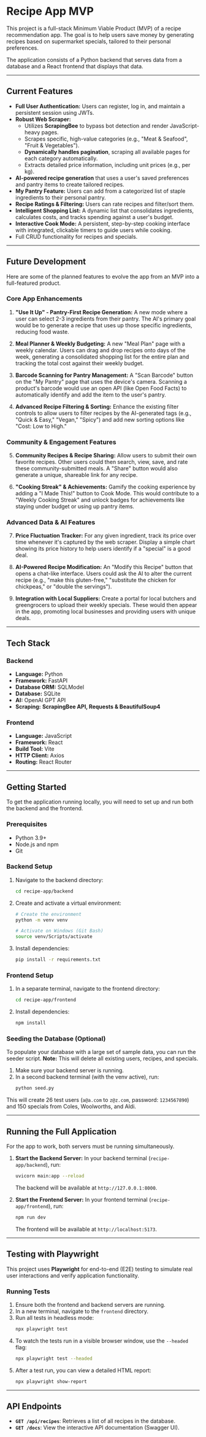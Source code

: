 # Recipe App MVP

This project is a full-stack Minimum Viable Product (MVP) of a recipe recommendation app. The goal is to help users save money by generating recipes based on supermarket specials, tailored to their personal preferences.

The application consists of a Python backend that serves data from a database and a React frontend that displays that data.

---

## Current Features

- **Full User Authentication:** Users can register, log in, and maintain a persistent session using JWTs.
- **Robust Web Scraper:**
    - Utilizes **ScrapingBee** to bypass bot detection and render JavaScript-heavy pages.
    - Scrapes specific, high-value categories (e.g., "Meat & Seafood", "Fruit & Vegetables").
    - **Dynamically handles pagination**, scraping all available pages for each category automatically.
    - Extracts detailed price information, including unit prices (e.g., per kg).
- **AI-powered recipe generation** that uses a user's saved preferences and pantry items to create tailored recipes.
- **My Pantry Feature:** Users can add from a categorized list of staple ingredients to their personal pantry.
- **Recipe Ratings & Filtering:** Users can rate recipes and filter/sort them.
- **Intelligent Shopping List:** A dynamic list that consolidates ingredients, calculates costs, and tracks spending against a user's budget.
- **Interactive Cook Mode:** A persistent, step-by-step cooking interface with integrated, clickable timers to guide users while cooking.
- Full CRUD functionality for recipes and specials.

---

## Future Development

Here are some of the planned features to evolve the app from an MVP into a full-featured product.

### Core App Enhancements
1.  **"Use It Up" - Pantry-First Recipe Generation:** A new mode where a user can select 2-3 ingredients from their pantry. The AI's primary goal would be to generate a recipe that uses up those specific ingredients, reducing food waste.

2.  **Meal Planner & Weekly Budgeting:** A new "Meal Plan" page with a weekly calendar. Users can drag and drop recipes onto days of the week, generating a consolidated shopping list for the entire plan and tracking the total cost against their weekly budget.

3.  **Barcode Scanning for Pantry Management:** A "Scan Barcode" button on the "My Pantry" page that uses the device's camera. Scanning a product's barcode would use an open API (like Open Food Facts) to automatically identify and add the item to the user's pantry.

4.  **Advanced Recipe Filtering & Sorting:** Enhance the existing filter controls to allow users to filter recipes by the AI-generated tags (e.g., "Quick & Easy," "Vegan," "Spicy") and add new sorting options like "Cost: Low to High."

### Community & Engagement Features
5.  **Community Recipes & Recipe Sharing:** Allow users to submit their own favorite recipes. Other users could then search, view, save, and rate these community-submitted meals. A "Share" button would also generate a unique, shareable link for any recipe.

6.  **"Cooking Streak" & Achievements:** Gamify the cooking experience by adding a "I Made This!" button to Cook Mode. This would contribute to a "Weekly Cooking Streak" and unlock badges for achievements like staying under budget or using up pantry items.

### Advanced Data & AI Features
7.  **Price Fluctuation Tracker:** For any given ingredient, track its price over time whenever it's captured by the web scraper. Display a simple chart showing its price history to help users identify if a "special" is a good deal.

8.  **AI-Powered Recipe Modification:** An "Modify this Recipe" button that opens a chat-like interface. Users could ask the AI to alter the current recipe (e.g., "make this gluten-free," "substitute the chicken for chickpeas," or "double the servings").

9.  **Integration with Local Suppliers:** Create a portal for local butchers and greengrocers to upload their weekly specials. These would then appear in the app, promoting local businesses and providing users with unique deals.

---

## Tech Stack

### Backend
- **Language:** Python
- **Framework:** FastAPI
- **Database ORM:** SQLModel
- **Database:** SQLite
- **AI:** OpenAI GPT API
- **Scraping:** **ScrapingBee API, Requests & BeautifulSoup4**

### Frontend
- **Language:** JavaScript
- **Framework:** React
- **Build Tool:** Vite
- **HTTP Client:** Axios
- **Routing:** React Router

---

## Getting Started
To get the application running locally, you will need to set up and run both the backend and the frontend.

### Prerequisites
- Python 3.9+
- Node.js and npm
- Git

### Backend Setup
1.  Navigate to the backend directory:
    ```sh
    cd recipe-app/backend
    ```

2.  Create and activate a virtual environment:
    ```sh
    # Create the environment
    python -m venv venv

    # Activate on Windows (Git Bash)
    source venv/Scripts/activate
    ```

3.  Install dependencies:
    ```sh
    pip install -r requirements.txt
    ```

### Frontend Setup
1.  In a separate terminal, navigate to the frontend directory:
    ```sh
    cd recipe-app/frontend
    ```

2.  Install dependencies:
    ```sh
    npm install
    ```

### Seeding the Database (Optional)
To populate your database with a large set of sample data, you can run the seeder script.
**Note:** This will delete all existing users, recipes, and specials.

1.  Make sure your backend server is running.
2.  In a second backend terminal (with the venv active), run:
    ```sh
    python seed.py
    ```
This will create 26 test users (`a@a.com` to `z@z.com`, password: `1234567890`) and 150 specials from Coles, Woolworths, and Aldi.

---

## Running the Full Application
For the app to work, both servers must be running simultaneously.

1.  **Start the Backend Server:**
    In your backend terminal (`recipe-app/backend`), run:
    ```sh
    uvicorn main:app --reload
    ```
    The backend will be available at `http://127.0.0.1:8000`.

2.  **Start the Frontend Server:**
    In your frontend terminal (`recipe-app/frontend`), run:
    ```sh
    npm run dev
    ```
    The frontend will be available at `http://localhost:5173`.

---

## Testing with Playwright

This project uses **Playwright** for end-to-end (E2E) testing to simulate real user interactions and verify application functionality.

### Running Tests
1.  Ensure both the frontend and backend servers are running.
2.  In a new terminal, navigate to the `frontend` directory.
3.  Run all tests in headless mode:
    ```sh
    npx playwright test
    ```
4.  To watch the tests run in a visible browser window, use the `--headed` flag:
    ```sh
    npx playwright test --headed
    ```
5.  After a test run, you can view a detailed HTML report:
    ```sh
    npx playwright show-report
    ```

---

## API Endpoints
- **`GET /api/recipes`**: Retrieves a list of all recipes in the database.
- **`GET /docs`**: View the interactive API documentation (Swagger UI).